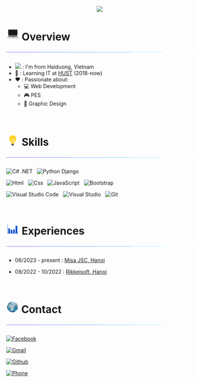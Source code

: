 <p align="center" color="#36BCF7FF"><img src="https://readme-typing-svg.herokuapp.com?lines=I'm+Nguyen+Long+Nhat;I'm+a+Misa+Fresher;I'm+a+Web05's+member!"></p>

# <img src="Assets/Images/coding-animation.gif" width="35px" height="35px"> Overview <img src="Assets/Images/break-line.gif">

* <img src="https://cdn.countryflags.com/thumbs/vietnam/flag-400.png" width="21px"> : I'm from Haiduong, Vietnam
* 🎒 : Learning IT at [HUST](https://hust.edu.vn/) (2018-now)
* ❤️ : Passionate about:
    - 💻 Web Development
    - 🎮 PES
    - 🎨 Graphic Design
    
<br/>

# <img src="Assets/Images/bulb.gif" width="35px" height="35px"> Skills <img src="Assets/Images/break-line.gif">
<img src="https://img.shields.io/badge/.NET-5d00ff?logo=csharp&logoColor=white" title="C# .NET" height="25"/> &nbsp;
<img src="https://img.shields.io/badge/Django-256da8?logo=python&logoColor=f5e105" title="Python Django" height="25"/> &nbsp;

<img src="https://img.shields.io/badge/Html-00630d?logo=html5&logoColor=eeff00" title="Html" height="25"/> &nbsp;
<img src="https://img.shields.io/badge/Css-0000ff?logo=css3&logoColor=ff4d00" title="Css" height="25"/> &nbsp;
<img src="https://img.shields.io/badge/JavaScript-91007e?logo=javascript&logoColor=F7DF1E" title="JavaScript" height="25"/> &nbsp;
<img src="https://img.shields.io/badge/Bootstrap-5202ad?logo=bootstrap&logoColor=white" title="Bootstrap" height="25"/> &nbsp;

<img src="https://img.shields.io/badge/VS Code-0077cc?logo=windows&logoColor=white" title="Visual Studio Code" height="25"/> &nbsp;
<img src="https://img.shields.io/badge/Visual Studio-5d00ff?logo=windows&logoColor=white" title="Visual Studio" height="25"/> &nbsp;
<img src="https://img.shields.io/badge/Git-005e5a?logo=git&logoColor=ff3c00" title="Git" height="25"/> &nbsp;

<br/>

# <img src="Assets/Images/blue-chart.gif" width="35px" height="30px"> Experiences <img src="Assets/Images/break-line.gif">
<!-- <img src="https://upload.wikimedia.org/wikipedia/commons/b/ba/Logo-Rikkei.png" width="50px"> &nbsp;
<img src="https://upload.wikimedia.org/wikipedia/commons/thumb/c/c0/Logo_MISA.svg/1280px-Logo_MISA.svg.png" width="60px"> &nbsp; -->

* 06/2023 - present : [Misa JSC, Hanoi](https://www.misa.vn/) 

* 08/2022 - 10/2022 : [Rikkeisoft, Hanoi](https://rikkeisoft.com/) 

<br/>

# <img src="Assets/Images/earth.gif" width="34px" height="33px"> Contact <img src="Assets/Images/break-line.gif">

[![Facebook](https://img.shields.io/badge/Facebook.com/nlnhat28-0068c9?style=for-the-badge&logo=facebook&logoColor=white)](https://www.facebook.com/nlnhat28)

[![Gmail](https://img.shields.io/badge/nl.nhat28@gmail.com-bd0000?style=for-the-badge&logo=gmail&logoColor=white)](https://mail.google.com/mail/u/1/#inbox?compose=CllgCKCBjtvwGvqLZhmbXgnhfWnmmksJpgLSrfVZNsJrgtQKJTbJbbJmnjjHhbKHHMRRjnWLNnq)

[![Github](https://img.shields.io/badge/Github.com/nlnhat28-101010?style=for-the-badge&logo=github&logoColor=white)](https://github.com/nlnhat28/)

[![Phone](https://img.shields.io/badge/0818627285-00a819?style=for-the-badge&logo=whatsapp&logoColor=white)](tel:0818627285)